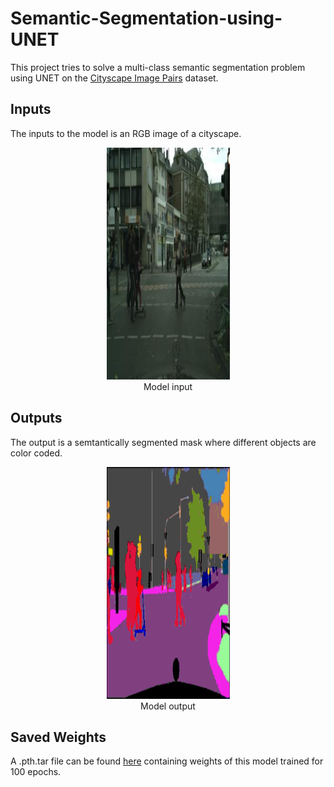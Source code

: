 # Semantic-Segmentation-using-UNET

This project tries to solve a multi-class semantic segmentation problem using UNET on the [Cityscape Image Pairs](https://www.kaggle.com/dansbecker/cityscapes-image-pairs) dataset.

## Inputs
The inputs to the model is an RGB image of a cityscape. 

<p align="center">
    <img width="197" height="371" src="https://github.com/tauseef09/Semantic-Segmentation-using-UNET/blob/master/readme_images/input.jpg">
    <br>
    Model input
</p>

## Outputs
The output is a semtantically segmented mask where different objects are color coded.

<p align="center">
    <img width="197" height="371" src="https://github.com/tauseef09/Semantic-Segmentation-using-UNET/blob/master/readme_images/output.jpg">
    <br>
    Model output
</p>

## Saved Weights
A .pth.tar file can be found [here](https://drive.google.com/drive/u/0/folders/1OroW6nzyOo3882BFTUPFQibFUOxO5kUx) containing weights of this model trained for 100 epochs. 
